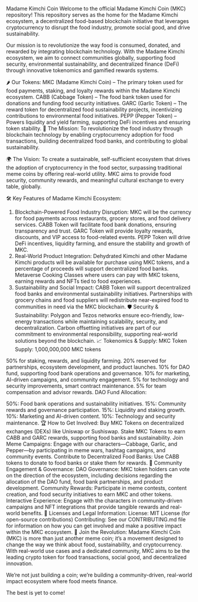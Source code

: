 Madame Kimchi Coin
Welcome to the official Madame Kimchi Coin (MKC) repository! This repository serves as the home for the Madame Kimchi ecosystem, a decentralized food-based blockchain initiative that leverages cryptocurrency to disrupt the food industry, promote social good, and drive sustainability.

Our mission is to revolutionize the way food is consumed, donated, and rewarded by integrating blockchain technology. With the Madame Kimchi ecosystem, we aim to connect communities globally, supporting food security, environmental sustainability, and decentralized finance (DeFi) through innovative tokenomics and gamified rewards systems.

🌶️ Our Tokens:
MKC (Madame Kimchi Coin) – The primary token used for food payments, staking, and loyalty rewards within the Madame Kimchi ecosystem.
CABB (Cabbage Token) – The food bank token used for donations and funding food security initiatives.
GARC (Garlic Token) – The reward token for decentralized food sustainability projects, incentivizing contributions to environmental food initiatives.
PEPP (Pepper Token) – Powers liquidity and yield farming, supporting DeFi incentives and ensuring token stability.
🚀 The Mission:
To revolutionize the food industry through blockchain technology by enabling cryptocurrency adoption for food transactions, building decentralized food banks, and contributing to global sustainability.

🌍 The Vision:
To create a sustainable, self-sufficient ecosystem that drives the adoption of cryptocurrency in the food sector, surpassing traditional meme coins by offering real-world utility. MKC aims to provide food security, community rewards, and meaningful cultural exchange to every table, globally.

🛠️ Key Features of Madame Kimchi Ecosystem:
1. Blockchain-Powered Food Industry Disruption:
MKC will be the currency for food payments across restaurants, grocery stores, and food delivery services.
CABB Token will facilitate food bank donations, ensuring transparency and trust.
GARC Token will provide loyalty rewards, discounts, and VIP access to food-related events.
PEPP Token will drive DeFi incentives, liquidity farming, and ensure the stability and growth of MKC.
2. Real-World Product Integration:
Dehydrated Kimchi and other Madame Kimchi products will be available for purchase using MKC tokens, and a percentage of proceeds will support decentralized food banks.
Metaverse Cooking Classes where users can pay with MKC tokens, earning rewards and NFTs tied to food experiences.
3. Sustainability and Social Impact:
CABB Token will support decentralized food banks and environmental sustainability initiatives.
Partnerships with grocery chains and food suppliers will redistribute near-expired food to communities in need via the MKC blockchain.
🛡️ Security & Sustainability:
Polygon and Tezos networks ensure eco-friendly, low-energy transactions while maintaining scalability, security, and decentralization.
Carbon offsetting initiatives are part of our commitment to environmental responsibility, supporting real-world solutions beyond the blockchain.
📈 Tokenomics & Supply:
MKC Token Supply: 1,000,000,000 MKC tokens

50% for staking, rewards, and liquidity farming.
20% reserved for partnerships, ecosystem development, and product launches.
10% for DAO fund, supporting food bank operations and governance.
10% for marketing, AI-driven campaigns, and community engagement.
5% for technology and security improvements, smart contract maintenance.
5% for team compensation and advisor rewards.
DAO Fund Allocation:

50%: Food bank operations and sustainability initiatives.
15%: Community rewards and governance participation.
15%: Liquidity and staking growth.
10%: Marketing and AI-driven content.
10%: Technology and security maintenance.
🏆 How to Get Involved:
Buy MKC Tokens on decentralized exchanges (DEXs) like Uniswap or Sushiswap.
Stake MKC Tokens to earn CABB and GARC rewards, supporting food banks and sustainability.
Join Meme Campaigns: Engage with our characters—Cabbage, Garlic, and Pepper—by participating in meme wars, hashtag campaigns, and community events.
Contribute to Decentralized Food Banks: Use CABB tokens to donate to food banks or stake them for rewards.
💬 Community Engagement & Governance:
DAO Governance: MKC token holders can vote on the direction of the ecosystem, including decisions regarding the allocation of the DAO fund, food bank partnerships, and product development.
Community Rewards: Participate in meme contests, content creation, and food security initiatives to earn MKC and other tokens.
Interactive Experience: Engage with the characters in community-driven campaigns and NFT integrations that provide tangible rewards and real-world benefits.
📑 Licenses and Legal Information:
License: MIT License (for open-source contributions)
Contributing: See our CONTRIBUTING.md file for information on how you can get involved and make a positive impact within the MKC ecosystem.
📢 Join the Revolution:
Madame Kimchi Coin (MKC) is more than just another meme coin; it’s a movement designed to change the way we think about food, sustainability, and cryptocurrency. With real-world use cases and a dedicated community, MKC aims to be the leading crypto token for food transactions, social good, and decentralized innovation.

We’re not just building a coin; we’re building a community-driven, real-world impact ecosystem where food meets finance.

The best is yet to come!
